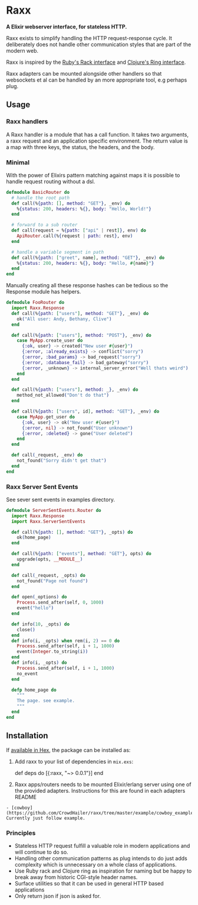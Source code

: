 # Raxx

**A Elixir webserver interface, for stateless HTTP.**

Raxx exists to simplify handling the HTTP request-response cycle.
It deliberately does not handle other communication styles that are part of the modern web.

Raxx is inspired by the [Ruby's Rack interface](http://rack.github.io/) and [Clojure's Ring interface](https://github.com/ring-clojure).

Raxx adapters can be mounted alongside other handlers so that websockets et al can be handled by an more appropriate tool, e.g perhaps plug.

## Usage

### Raxx handlers
A Raxx handler is a module that has a call function.
It takes two arguments, a raxx request and an application specific environment.
The return value is a map with three keys, the status, the headers, and the body.

### Minimal

With the power of Elixirs pattern matching against maps it is possible to handle request routing without a dsl.

```elixir
defmodule BasicRouter do
  # handle the root path
  def call(%{path: [], method: "GET"}, _env) do
    %{status: 200, headers: %{}, body: "Hello, World!"}
  end

  # forward to a sub router
  def call(request = %{path: ["api" | rest]}, env) do
    ApiRouter.call(%{request | path: rest}, env)
  end

  # handle a variable segment in path
  def call(%{path: ["greet", name], method: "GET"}, _env) do
    %{status: 200, headers: %{}, body: "Hello, #{name}"}
  end
end
```

Manually creating all these response hashes can be tedious so the Response module has helpers.

```elixir
defmodule FooRouter do
  import Raxx.Response
  def call(%{path: ["users"], method: "GET"}, _env) do
    ok("All user: Andy, Bethany, Clive")
  end

  def call(%{path: ["users"], method: "POST"}, _env) do
    case MyApp.create_user do
      {:ok, user} -> created("New user #{user}")
      {:error, :already_exists} -> conflict("sorry")
      {:error, :bad_params} -> bad_request("sorry")
      {:error, :database_fail} -> bad_gateway("sorry")
      {:error, _unknown} -> internal_server_error("Well thats weird")
    end
  end

  def call(%{path: ["users"], method: _}, _env) do
    method_not_allowed("Don't do that")
  end

  def call(%{path: ["users", id], method: "GET"}, _env) do
    case MyApp.get_user do
      {:ok, user} -> ok("New user #{user}")
      {:error, nil} -> not_found("User unknown")
      {:error, :deleted} -> gone("User deleted")
    end
  end

  def call(_request, _env) do
    not_found("Sorry didn't get that")
  end
end
```

### Raxx Server Sent Events

See sever sent events in examples directory.

```elixir
defmodule ServerSentEvents.Router do
  import Raxx.Response
  import Raxx.ServerSentEvents

  def call(%{path: [], method: "GET"}, _opts) do
    ok(home_page)
  end

  def call(%{path: ["events"], method: "GET"}, opts) do
    upgrade(opts, __MODULE__)
  end

  def call(_request, _opts) do
    not_found("Page not found")
  end

  def open(_options) do
    Process.send_after(self, 0, 1000)
    event("hello")
  end

  def info(10, _opts) do
    close()
  end
  def info(i, _opts) when rem(i, 2) == 0 do
    Process.send_after(self, i + 1, 1000)
    event(Integer.to_string(i))
  end
  def info(i, _opts) do
    Process.send_after(self, i + 1, 1000)
    no_event
  end

  defp home_page do
    """
    The page. see example.
    """
  end
end

```

## Installation

If [available in Hex](https://hex.pm/docs/publish), the package can be installed as:

  1. Add raxx to your list of dependencies in `mix.exs`:

        def deps do
          [{:raxx, "~> 0.0.1"}]
        end

  2. Raxx apps/routers needs to be mounted Elixir/erlang server using one of the provided adapters. Instructions for this are found in each adapters README

    - [cowboy](https://github.com/CrowdHailer/raxx/tree/master/example/cowboy_example). Currently just follow example.


### Principles

- Stateless HTTP request fulfill a valuable role in modern applications and will continue to do so.
- Handling other communication patterns as plug intends to do just adds complexity which is unnecessary on a whole class of applications.
- Use Ruby rack and Clojure ring as inspiration for naming but be happy to break away from historic CGI-style header names.
- Surface utilities so that it can be used in general HTTP based applications
- Only return json if json is asked for.
